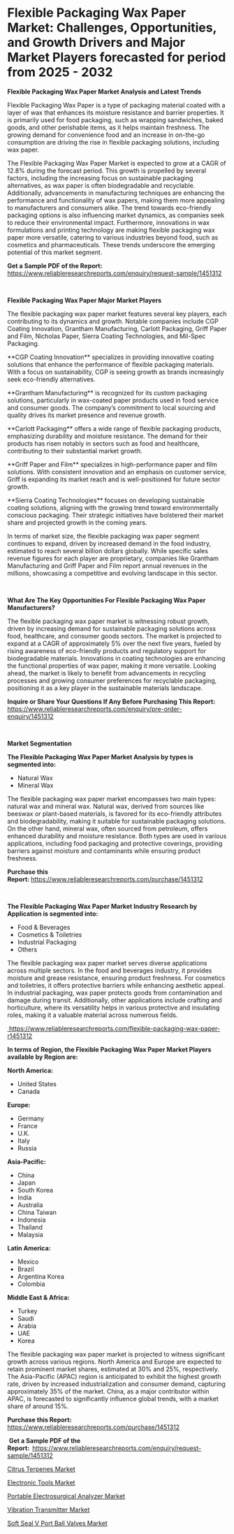 <p><h1>Flexible Packaging Wax Paper Market: Challenges, Opportunities, and Growth Drivers and Major Market Players forecasted for period from 2025 - 2032</h1></p><p><strong>Flexible Packaging Wax Paper Market Analysis and Latest Trends</strong></p>
<p><p>Flexible Packaging Wax Paper is a type of packaging material coated with a layer of wax that enhances its moisture resistance and barrier properties. It is primarily used for food packaging, such as wrapping sandwiches, baked goods, and other perishable items, as it helps maintain freshness. The growing demand for convenience food and an increase in on-the-go consumption are driving the rise in flexible packaging solutions, including wax paper.</p><p>The Flexible Packaging Wax Paper Market is expected to grow at a CAGR of 12.8% during the forecast period. This growth is propelled by several factors, including the increasing focus on sustainable packaging alternatives, as wax paper is often biodegradable and recyclable. Additionally, advancements in manufacturing techniques are enhancing the performance and functionality of wax papers, making them more appealing to manufacturers and consumers alike. The trend towards eco-friendly packaging options is also influencing market dynamics, as companies seek to reduce their environmental impact. Furthermore, innovations in wax formulations and printing technology are making flexible packaging wax paper more versatile, catering to various industries beyond food, such as cosmetics and pharmaceuticals. These trends underscore the emerging potential of this market segment.</p></p>
<p><strong>Get a Sample PDF of the Report:&nbsp;</strong> <a href="https://www.reliableresearchreports.com/enquiry/request-sample/1451312?utm_campaign=2104&utm_medium=2&utm_source=Github&utm_content=ia&utm_term=02022025&utm_id=flexible-packaging-wax-paper">https://www.reliableresearchreports.com/enquiry/request-sample/1451312</a></p>
<p>&nbsp;</p>
<p><strong>Flexible Packaging Wax Paper Major Market Players</strong></p>
<p><p>The flexible packaging wax paper market features several key players, each contributing to its dynamics and growth. Notable companies include CGP Coating Innovation, Grantham Manufacturing, Carlott Packaging, Griff Paper and Film, Nicholas Paper, Sierra Coating Technologies, and Mil-Spec Packaging.</p><p>**CGP Coating Innovation** specializes in providing innovative coating solutions that enhance the performance of flexible packaging materials. With a focus on sustainability, CGP is seeing growth as brands increasingly seek eco-friendly alternatives. </p><p>**Grantham Manufacturing** is recognized for its custom packaging solutions, particularly in wax-coated paper products used in food service and consumer goods. The company’s commitment to local sourcing and quality drives its market presence and revenue growth.</p><p>**Carlott Packaging** offers a wide range of flexible packaging products, emphasizing durability and moisture resistance. The demand for their products has risen notably in sectors such as food and healthcare, contributing to their substantial market growth.</p><p>**Griff Paper and Film** specializes in high-performance paper and film solutions. With consistent innovation and an emphasis on customer service, Griff is expanding its market reach and is well-positioned for future sector growth.</p><p>**Sierra Coating Technologies** focuses on developing sustainable coating solutions, aligning with the growing trend toward environmentally conscious packaging. Their strategic initiatives have bolstered their market share and projected growth in the coming years.</p><p>In terms of market size, the flexible packaging wax paper segment continues to expand, driven by increased demand in the food industry, estimated to reach several billion dollars globally. While specific sales revenue figures for each player are proprietary, companies like Grantham Manufacturing and Griff Paper and Film report annual revenues in the millions, showcasing a competitive and evolving landscape in this sector.</p></p>
<p>&nbsp;</p>
<p><strong>What Are The Key Opportunities For Flexible Packaging Wax Paper Manufacturers?</strong></p>
<p><p>The flexible packaging wax paper market is witnessing robust growth, driven by increasing demand for sustainable packaging solutions across food, healthcare, and consumer goods sectors. The market is projected to expand at a CAGR of approximately 5% over the next five years, fueled by rising awareness of eco-friendly products and regulatory support for biodegradable materials. Innovations in coating technologies are enhancing the functional properties of wax paper, making it more versatile. Looking ahead, the market is likely to benefit from advancements in recycling processes and growing consumer preferences for recyclable packaging, positioning it as a key player in the sustainable materials landscape.</p></p>
<p><strong>Inquire or Share Your Questions If Any Before Purchasing This Report:</strong> <a href="https://www.reliableresearchreports.com/enquiry/pre-order-enquiry/1451312?utm_campaign=2104&utm_medium=2&utm_source=Github&utm_content=ia&utm_term=02022025&utm_id=flexible-packaging-wax-paper">https://www.reliableresearchreports.com/enquiry/pre-order-enquiry/1451312</a></p>
<p>&nbsp;</p>
<p><strong>Market Segmentation</strong></p>
<p><strong>The Flexible Packaging Wax Paper Market Analysis by types is segmented into:</strong></p>
<p><ul><li>Natural Wax</li><li>Mineral Wax</li></ul></p>
<p><p>The flexible packaging wax paper market encompasses two main types: natural wax and mineral wax. Natural wax, derived from sources like beeswax or plant-based materials, is favored for its eco-friendly attributes and biodegradability, making it suitable for sustainable packaging solutions. On the other hand, mineral wax, often sourced from petroleum, offers enhanced durability and moisture resistance. Both types are used in various applications, including food packaging and protective coverings, providing barriers against moisture and contaminants while ensuring product freshness.</p></p>
<p><strong>Purchase this Report:&nbsp;</strong><a href="https://www.reliableresearchreports.com/purchase/1451312?utm_campaign=2104&utm_medium=2&utm_source=Github&utm_content=ia&utm_term=02022025&utm_id=flexible-packaging-wax-paper">https://www.reliableresearchreports.com/purchase/1451312</a></p>
<p>&nbsp;</p>
<p><strong>The Flexible Packaging Wax Paper Market Industry Research by Application is segmented into:</strong></p>
<p><ul><li>Food & Beverages</li><li>Cosmetics & Toiletries</li><li>Industrial Packaging</li><li>Others</li></ul></p>
<p><p>The flexible packaging wax paper market serves diverse applications across multiple sectors. In the food and beverages industry, it provides moisture and grease resistance, ensuring product freshness. For cosmetics and toiletries, it offers protective barriers while enhancing aesthetic appeal. In industrial packaging, wax paper protects goods from contamination and damage during transit. Additionally, other applications include crafting and horticulture, where its versatility helps in various protective and insulating roles, making it a valuable material across numerous fields.</p></p>
<p><a href="https://www.reliableresearchreports.com/flexible-packaging-wax-paper-r1451312?utm_campaign=2104&utm_medium=2&utm_source=Github&utm_content=ia&utm_term=02022025&utm_id=flexible-packaging-wax-paper">&nbsp;https://www.reliableresearchreports.com/flexible-packaging-wax-paper-r1451312</a></p>
<p><strong>In terms of Region, the Flexible Packaging Wax Paper Market Players available by Region are:</strong></p>
<p>
    <p> <strong> North America: </strong>
        <ul>
            <li>United States</li>
            <li>Canada</li>
        </ul>
        </p> 
    <p> <strong> Europe: </strong>
        <ul>
            <li>Germany</li>
            <li>France</li>
            <li>U.K.</li>
            <li>Italy</li>
            <li>Russia</li>
        </ul>
        </p> 
    <p> <strong> Asia-Pacific: </strong>
        <ul>
            <li>China</li>
            <li>Japan</li>
            <li>South Korea</li>
            <li>India</li>
            <li>Australia</li>
            <li>China Taiwan</li>
            <li>Indonesia</li>
            <li>Thailand</li>
            <li>Malaysia</li>
        </ul>
        </p> 
    <p> <strong> Latin America: </strong>
        <ul>
            <li>Mexico</li>
            <li>Brazil</li>
            <li>Argentina Korea</li>
            <li>Colombia</li>
        </ul>
        </p> 
    <p> <strong> Middle East & Africa: </strong>
        <ul>
            <li>Turkey</li>
            <li>Saudi</li>
            <li>Arabia</li>
            <li>UAE</li>
            <li>Korea</li>
        </ul>
    </p>
    </p>
<p><p>The flexible packaging wax paper market is projected to witness significant growth across various regions. North America and Europe are expected to retain prominent market shares, estimated at 30% and 25%, respectively. The Asia-Pacific (APAC) region is anticipated to exhibit the highest growth rate, driven by increased industrialization and consumer demand, capturing approximately 35% of the market. China, as a major contributor within APAC, is forecasted to significantly influence global trends, with a market share of around 15%.</p></p>
<p><strong>Purchase this Report: </strong><a href="https://www.reliableresearchreports.com/purchase/1451312?utm_campaign=2104&utm_medium=2&utm_source=Github&utm_content=ia&utm_term=02022025&utm_id=flexible-packaging-wax-paper">https://www.reliableresearchreports.com/purchase/1451312</a></p>
<p>&nbsp;<strong>Get a Sample PDF of the Report:&nbsp;&nbsp;</strong><a href="https://www.reliableresearchreports.com/enquiry/request-sample/1451312?utm_campaign=2104&utm_medium=2&utm_source=Github&utm_content=ia&utm_term=02022025&utm_id=flexible-packaging-wax-paper">https://www.reliableresearchreports.com/enquiry/request-sample/1451312</a></p>
<p><strong></strong></p>
<p><p><a href="https://www.linkedin.com/pulse/analyzing-citrus-terpenes-market-73-cagr-growth-forecast-0h8ce?utm_campaign=2104&utm_medium=2&utm_source=Github&utm_content=ia&utm_term=02022025&utm_id=flexible-packaging-wax-paper">Citrus Terpenes Market</a></p><p><a href="https://www.linkedin.com/pulse/electronic-tools-market-expected-grow-10-cagr-from-2025-2032-fvayf?utm_campaign=2104&utm_medium=2&utm_source=Github&utm_content=ia&utm_term=02022025&utm_id=flexible-packaging-wax-paper">Electronic Tools Market</a></p><p><a href="https://www.linkedin.com/pulse/size-share-projected-growth-rate-portable-electrosurgical-j0dhc?utm_campaign=2104&utm_medium=2&utm_source=Github&utm_content=ia&utm_term=02022025&utm_id=flexible-packaging-wax-paper">Portable Electrosurgical Analyzer Market</a></p><p><a href="https://www.linkedin.com/pulse/vibration-transmitter-market-report-addressing-business-developments-ipdif?utm_campaign=2104&utm_medium=2&utm_source=Github&utm_content=ia&utm_term=02022025&utm_id=flexible-packaging-wax-paper">Vibration Transmitter Market</a></p><p><a href="https://www.linkedin.com/pulse/soft-seal-v-port-ball-valves-market-growth-study-provides-comprehensive-gzlxf?utm_campaign=2104&utm_medium=2&utm_source=Github&utm_content=ia&utm_term=02022025&utm_id=flexible-packaging-wax-paper">Soft Seal V Port Ball Valves Market</a></p></p>
